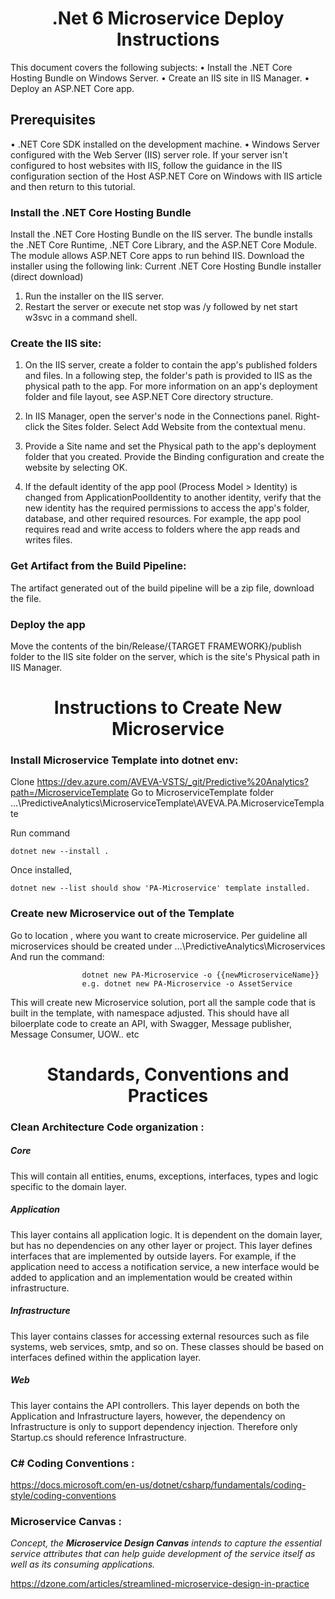 <div id="top"> 
<h1 align="center">.Net 6 Microservice Deploy Instructions</h3>


This document covers the following subjects:
•	Install the .NET Core Hosting Bundle on Windows Server.
•	Create an IIS site in IIS Manager.
•	Deploy an ASP.NET Core app.

  

<!-- GETTING STARTED -->
## Prerequisites

•	.NET Core SDK installed on the development machine.
•	Windows Server configured with the Web Server (IIS) server role. If your server isn't configured to host websites with IIS, follow the guidance in the IIS configuration section of the Host ASP.NET Core on Windows with IIS article and then return to this tutorial.


### Install the .NET Core Hosting Bundle

Install the .NET Core Hosting Bundle on the IIS server. The bundle installs the .NET Core Runtime, .NET Core Library, and the ASP.NET Core Module. The module allows ASP.NET Core apps to run behind IIS.
Download the installer using the following link:
Current .NET Core Hosting Bundle installer (direct download)
1.	Run the installer on the IIS server.
2.	Restart the server or execute net stop was /y followed by net start w3svc in a command shell.

### Create the IIS site: 
1.	On the IIS server, create a folder to contain the app's published folders and files. In a following step, the folder's path is provided to IIS as the physical path to the app. For more information on an app's deployment folder and file layout, see ASP.NET Core directory structure.

2.	In IIS Manager, open the server's node in the Connections panel. Right-click the Sites folder. Select Add Website from the contextual menu.

1.	Provide a Site name and set the Physical path to the app's deployment folder that you created. Provide the Binding configuration and create the website by selecting OK.
 
1.	If the default identity of the app pool (Process Model > Identity) is changed from ApplicationPoolIdentity to another identity, verify that the new identity has the required permissions to access the app's folder, database, and other required resources. For example, the app pool requires read and write access to folders where the app reads and writes files.

### Get Artifact from the Build Pipeline: 
The artifact generated out of the build pipeline will be a zip file, download the file.

### Deploy the app
Move the contents of the bin/Release/{TARGET FRAMEWORK}/publish folder to the IIS site folder on the server, which is the site's Physical path in IIS Manager.
  
  
<h1 align="center">Instructions to Create New Microservice </h3>

### Install Microservice Template into dotnet env: 

Clone https://dev.azure.com/AVEVA-VSTS/_git/Predictive%20Analytics?path=/MicroserviceTemplate
Go to MicroserviceTemplate folder
                \...\PredictiveAnalytics\MicroserviceTemplate\AVEVA.PA.MicroserviceTemplate

Run command 
```
dotnet new --install . 
```

Once installed,  
```
dotnet new --list should show 'PA-Microservice' template installed.
```


### Create new Microservice out of the Template     
Go to location , where you want to create microservice.  Per guideline all microservices should be created under \...\PredictiveAnalytics\Microservices
And run the command: 
```
                dotnet new PA-Microservice -o {{newMicroserviceName}}
                e.g. dotnet new PA-Microservice -o AssetService
```
This will create new Microservice solution, port all the sample code that is built in the template, with namespace adjusted. 
This should have all biloerplate code to create an API, with Swagger, Message publisher, Message Consumer, UOW.. etc




<h1 align="center"> Standards, Conventions and Practices </h3>

### Clean Architecture Code organization :
##### Core
This will contain all entities, enums, exceptions, interfaces, types and logic specific to the domain layer.

##### Application
This layer contains all application logic. It is dependent on the domain layer, but has no dependencies on any other layer or project. This layer defines interfaces that are implemented by outside layers. For example, if the application need to access a notification service, a new interface would be added to application and an implementation would be created within infrastructure.

##### Infrastructure
This layer contains classes for accessing external resources such as file systems, web services, smtp, and so on. These classes should be based on interfaces defined within the application layer.

##### Web
This layer contains the API controllers. This layer depends on both the Application and Infrastructure layers, however, the dependency on Infrastructure is only to support dependency injection. Therefore only Startup.cs should reference Infrastructure.


### C# Coding Conventions :
https://docs.microsoft.com/en-us/dotnet/csharp/fundamentals/coding-style/coding-conventions


### Microservice Canvas :

_Concept, the **Microservice Design Canvas** intends to capture the essential service attributes 
that can help guide development of the service itself as well as its consuming applications._

https://dzone.com/articles/streamlined-microservice-design-in-practice
